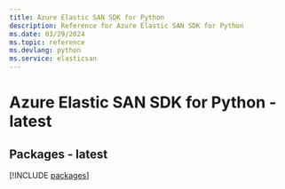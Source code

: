 ```yaml
---
title: Azure Elastic SAN SDK for Python
description: Reference for Azure Elastic SAN SDK for Python
ms.date: 03/29/2024
ms.topic: reference
ms.devlang: python
ms.service: elasticsan
---
```

# Azure Elastic SAN SDK for Python - latest
## Packages - latest
[!INCLUDE [packages](elastic-san-index.md)]